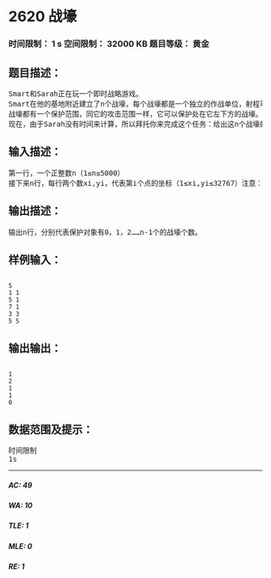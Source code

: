 # 2620 战壕   
### 时间限制： 1 s     空间限制： 32000 KB     题目等级： 黄金  
## 题目描述：  

<pre>
Smart和Sarah正在玩一个即时战略游戏。
Smart在他的基地附近建立了n个战壕，每个战壕都是一个独立的作战单位，射程可以达到无限，但是，战壕有一个弱点：就是只能攻击它的左下方，说白了就是横、纵坐标都不大于它的点。这样，Sarah就可以从别的地方进攻摧毁战壕，从而消灭Smart的部队。
战壕都有一个保护范围，同它的攻击范围一样，它可以保护处在它左下方的战壕。所有处于它保护范围的战壕都叫做它的保护对象。这样，Sarah就必须找到Smart的战壕中保护对象最多的战壕，从而优先消灭它。
现在，由于Sarah没有时间来计算，所以拜托你来完成这个任务：给出这n个战壕的坐标(xi、yi)，要你求出保护对象个数为0，1，2……n-1的战壕的个数。
</pre>
  
  
## 输入描述：  

<pre>
第一行，一个正整数n（1≤n≤5000）
接下来n行，每行两个数xi,yi，代表第i个点的坐标（1≤xi,yi≤32767）注意：可能包含多重战壕的情况（即有数个点在同一坐标）。
</pre>
  
  
## 输出描述：  

<pre>
输出n行，分别代表保护对象有0，1，2……n-1个的战壕个数。
</pre>
  
  
## 样例输入：  

<pre><code>
5
1 1
5 1
7 1
3 3
5 5
</code></pre>
  
  
## 输出输出：  

<pre><code>
1
2
1
1
0
</code></pre>
  
  
## 数据范围及提示：  

<pre>
时间限制
1s
</pre>
  
  
***  

##### AC: 49  
##### WA: 10  
##### TLE: 1  
##### MLE: 0  
##### RE: 1  
